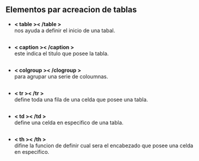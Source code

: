 ## Elementos par acreacion de tablas 
* **< table >< /table >** 
<br>nos ayuda a definir el inicio de una tabal.
~~~

~~~
* **< caption >< /caption >** 
<br>este indica el titulo que posee la tabla.
~~~

~~~
* **< colgroup >< /clogroup >** 
<br>para agrupar una serie de coloumnas.
~~~

~~~
* **< tr >< /tr >** 
<br>define toda una fila de una celda que posee una tabla.
~~~

~~~
* **< td >< /td >** 
<br>define una celda en especifico de una tabla.
~~~

~~~
* **< th >< /th >** 
<br>difine la funcion de definir cual sera el encabezado que posee una celda en especifico.
~~~

~~~
